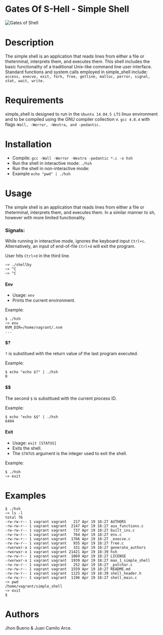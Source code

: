 # Gates Of S-Hell - Simple Shell
![Gates of Shell](https://s3.amazonaws.com/intranet-projects-files/holbertonschool-low_level_programming/235/shell.jpeg)

# Description
The simple shell is an application that reads lines from either a file or theterminal, interprets them, and executes them. This shell includes the basic functionality of a traditional Unix-like command line user interface. 
Standard functions and system calls employed in simple_shell include:
   `access, execve, exit, fork, free, getline, malloc, perror, signal, stat, wait, write.`

# Requirements

simple_shell is designed to run in the `Ubuntu 14.04.5 LTS` linux environment and to be compiled using the GNU compiler collection v. `gcc 4.8.4` with flags`-Wall, -Werror, -Wextra, and -pedantic.`

# Installation

   - Compile: `gcc -Wall -Werror -Wextra -pedantic *.c -o hsh`
   - Run the shell in interactive mode: `./hsh`
   - Run the shell in non-interactive mode:
   - Example `echo "pwd" | ./hsh`

# Usage

The simple shell is an application that reads lines from either a file or theterminal, interprets them, and executes them. In a similar manner to sh, however with more limited functionality. 

### Signals:

While running in interactive mode, ignores the keyboard input `Ctrl+c`. Alternatively, an input of end-of-file `Ctrl+d` will exit the program.

User hits `Ctrl+d` in the third line.
```
~> ./shellby
~> ^C
~> ^C
```
#### Env
  * Usage: `env`
  * Prints the current environment.

Example:
```
$ ./hsh
~> env
NVM_DIR=/home/vagrant/.nvm
...
```
#### $?
`?` is substitued with the return value of the last program executed.

Example:
```
$ echo "echo $?" | ./hsh
0
```

#### $$
The second `$` is substitued with the current process ID.

Example:
```
$ echo "echo $$" | ./hsh
6494
```

#### Exit
  * Usage: `exit [STATUS]`
  * Exits the shell.
  * The `STATUS` argument is the integer used to exit the shell.
  
Example:
```
$ ./hsh
~> exit
```

# Examples
```
$ ./hsh 
~> ls -l
total 76
-rw-rw-r-- 1 vagrant vagrant   217 Apr 19 18:27 AUTHORS
-rw-rw-r-- 1 vagrant vagrant  2147 Apr 19 18:27 aux_functions.c
-rw-rw-r-- 1 vagrant vagrant   737 Apr 19 18:27 built_ins.c
-rw-rw-r-- 1 vagrant vagrant   764 Apr 19 18:27 env.c
-rw-rw-r-- 1 vagrant vagrant  1766 Apr 19 18:27 _execve.c
-rw-rw-r-- 1 vagrant vagrant   935 Apr 19 18:27 free.c
-rwxrwxr-x 1 vagrant vagrant   331 Apr 19 18:27 generate_authors
-rwxrwxr-x 1 vagrant vagrant 21421 Apr 19 18:39 hsh
-rw-rw-r-- 1 vagrant vagrant  1069 Apr 19 18:27 LICENSE
-rwxrwxr-x 1 vagrant vagrant  1939 Apr 19 18:27 man_1_simple_shell
-rw-rw-r-- 1 vagrant vagrant   252 Apr 19 18:27 _putchar.c
-rw-rw-r-- 1 vagrant vagrant  1559 Apr 19 18:27 README.md
-rw-rw-r-- 1 vagrant vagrant  1125 Apr 19 18:39 shell_header.h
-rw-rw-r-- 1 vagrant vagrant  1196 Apr 19 18:27 shell_main.c
~> pwd
/home/vagrant/simple_shell
~> exit
$ 
```

# Authors
Jhon Bueno & Juan Camilo Arce.
